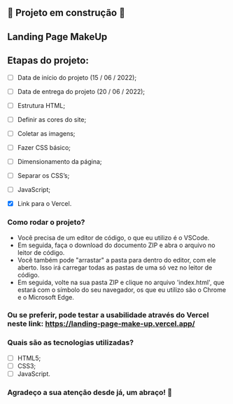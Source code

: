 ## 🚧 Projeto em construção 🚧

## Landing Page MakeUp

## Etapas do projeto:

- [ ] Data de início do projeto (15 / 06 / 2022); 
- [ ] Data de entrega do projeto (20 / 06 / 2022);

- [ ] Estrutura HTML;
- [ ] Definir as cores do site;
- [ ] Coletar as imagens;
- [ ] Fazer CSS básico;
- [ ] Dimensionamento da página;
- [ ] Separar os CSS’s;
- [ ] JavaScript;
- [x] Link para o Vercel.

### Como rodar o projeto?

* Você precisa de um editor de código, o que eu utilizo é o VSCode. 
* Em seguida, faça o download do documento ZIP e abra o arquivo no leitor de código.
* Você também pode "arrastar" a pasta para dentro do editor, com ele aberto. Isso irá carregar todas as pastas de uma só vez no leitor de código. 
* Em seguida, volte na sua pasta ZIP e clique no arquivo 'index.html', que estará com o símbolo do seu navegador, os que eu utilizo são o Chrome e o Microsoft Edge.

### Ou se preferir, pode testar a usabilidade através do Vercel neste link: https://landing-page-make-up.vercel.app/

### Quais são as tecnologias utilizadas?

- [ ] HTML5;
- [ ] CSS3;
- [ ] JavaScript.

### Agradeço a sua atenção desde já, um abraço! 🤗
